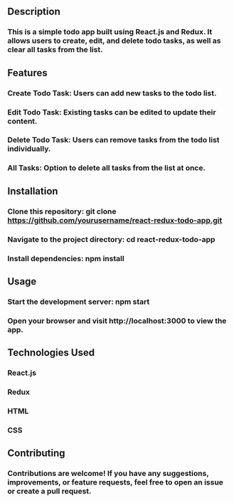 ## Description
### This is a simple todo app built using React.js and Redux. It allows users to create, edit, and delete todo tasks, as well as clear all tasks from the list.

## Features
### Create Todo Task: Users can add new tasks to the todo list.
### Edit Todo Task: Existing tasks can be edited to update their content.
### Delete Todo Task: Users can remove tasks from the todo list individually.
### All Tasks: Option to delete all tasks from the list at once.

## Installation
### Clone this repository: git clone https://github.com/yourusername/react-redux-todo-app.git
### Navigate to the project directory: cd react-redux-todo-app
### Install dependencies: npm install

## Usage
### Start the development server: npm start
### Open your browser and visit http://localhost:3000 to view the app.

## Technologies Used
### React.js
### Redux
### HTML
### CSS

## Contributing
### Contributions are welcome! If you have any suggestions, improvements, or feature requests, feel free to open an issue or create a pull request.
